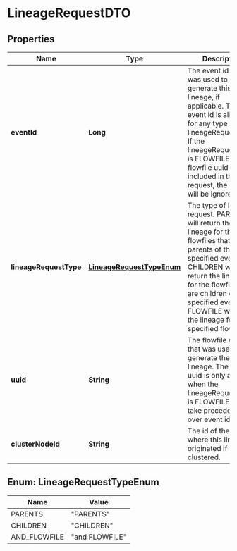 
# LineageRequestDTO

## Properties
Name | Type | Description | Notes
------------ | ------------- | ------------- | -------------
**eventId** | **Long** | The event id that was used to generate this lineage, if applicable. The event id is allowed for any type of lineageRequestType. If the lineageRequestType is FLOWFILE and the flowfile uuid is also included in the request, the event id will be ignored. |  [optional]
**lineageRequestType** | [**LineageRequestTypeEnum**](#LineageRequestTypeEnum) | The type of lineage request. PARENTS will return the lineage for the flowfiles that are parents of the specified event. CHILDREN will return the lineage for the flowfiles that are children of the specified event. FLOWFILE will return the lineage for the specified flowfile. |  [optional]
**uuid** | **String** | The flowfile uuid that was used to generate the lineage. The flowfile uuid is only allowed when the lineageRequestType is FLOWFILE and will take precedence over event id. |  [optional]
**clusterNodeId** | **String** | The id of the node where this lineage originated if clustered. |  [optional]


<a name="LineageRequestTypeEnum"></a>
## Enum: LineageRequestTypeEnum
Name | Value
---- | -----
PARENTS | &quot;PARENTS&quot;
CHILDREN | &quot;CHILDREN&quot;
AND_FLOWFILE | &quot;and FLOWFILE&quot;



